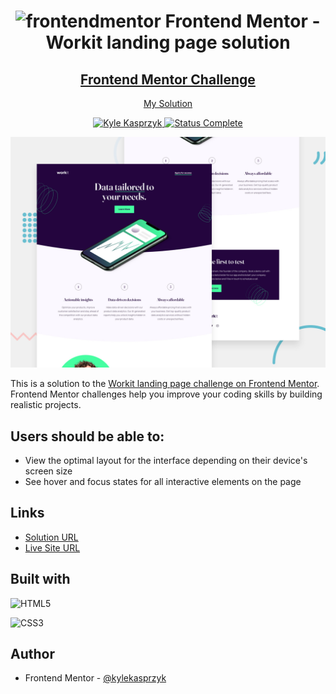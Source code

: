 <div align="center">
  <h1><img src="https://www.frontendmentor.io/static/images/logo-mobile.svg" alt="frontendmentor"> Frontend Mentor - Workit landing page solution</h1>
  <h2>
    <a href="https://www.frontendmentor.io/challenges/workit-landing-page-2fYnyle5lu"><strong>Frontend Mentor Challenge</strong></a>  </h2>
    <p>
    <a href="https://kylekasprzyk.github.io/Frontend-Mentor-Workit-landing-page/">My Solution</a>
  </p>
</div>

<!-- bagdes -->
<div align="center">
  <!-- profile -->
  <a href="https://www.frontendmentor.io/profile/kylekasprzyk">
    <img src="https://img.shields.io/badge/Profile-Kyle%20Kasprzyk-blue" alt="Kyle Kasprzyk">
  </a>
  <!-- status -->
    <a href="#">
    <img src="https://img.shields.io/badge/Status-Complete-brightgreen" alt="Status Complete">
  </a>
</div>

![](./starter-code/assets/images/preview.jpg)

This is a solution to the [Workit landing page challenge on Frontend Mentor](https://www.frontendmentor.io/challenges/workit-landing-page-2fYnyle5lu). Frontend Mentor challenges help you improve your coding skills by building realistic projects. 

## Users should be able to:

- View the optimal layout for the interface depending on their device's screen size
- See hover and focus states for all interactive elements on the page

## Links

- [Solution URL](https://www.frontendmentor.io/solutions/workit-landing-page-solution-VxkNMExMIn)
- [Live Site URL](https://kylekasprzyk.github.io/Frontend-Mentor-Workit-landing-page/)

## Built with

![HTML5](https://img.shields.io/badge/html5-%23E34F26.svg?style=plastic&logo=html5&logoColor=white)

![CSS3](https://img.shields.io/badge/css3-%231572B6.svg?style=plastic&logo=css3&logoColor=white)

## Author

- Frontend Mentor - [@kylekasprzyk](https://www.frontendmentor.io/profile/kylekasprzyk)
